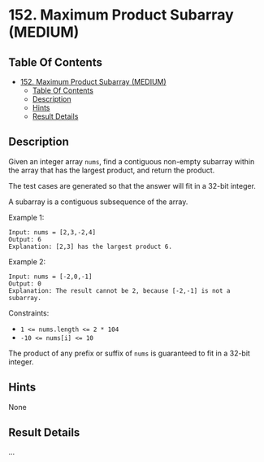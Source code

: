 # 152. Maximum Product Subarray (MEDIUM)

## Table Of Contents

- [152. Maximum Product Subarray (MEDIUM)](#152-maximum-product-subarray-medium)
  - [Table Of Contents](#table-of-contents)
  - [Description](#description)
  - [Hints](#hints)
  - [Result Details](#result-details)

## Description

Given an integer array `nums`, find a contiguous non-empty subarray within the array that has the largest product, and return the product.

The test cases are generated so that the answer will fit in a 32-bit integer.

A subarray is a contiguous subsequence of the array.

Example 1:

```text
Input: nums = [2,3,-2,4]
Output: 6
Explanation: [2,3] has the largest product 6.
```

Example 2:

```text
Input: nums = [-2,0,-1]
Output: 0
Explanation: The result cannot be 2, because [-2,-1] is not a subarray.
```

Constraints:

- `1 <= nums.length <= 2 * 104`
- `-10 <= nums[i] <= 10`

The product of any prefix or suffix of `nums` is guaranteed to fit in a 32-bit integer.

## Hints

None

## Result Details

...
